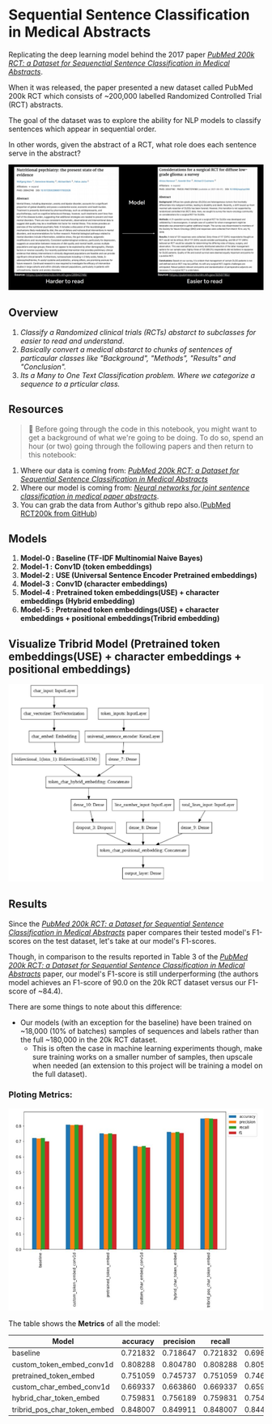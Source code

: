 
# Sequential Sentence Classification in Medical Abstracts
Replicating the deep learning model behind the 2017 paper [*PubMed 200k RCT: a Dataset for Sequenctial Sentence Classification in Medical Abstracts*](https://arxiv.org/abs/1710.06071).

When it was released, the paper presented a new dataset called PubMed 200k RCT which consists of ~200,000 labelled Randomized Controlled Trial (RCT) abstracts.

The goal of the dataset was to explore the ability for NLP models to classify sentences which appear in sequential order.

In other words, given the abstract of a RCT, what role does each sentence serve in the abstract?

![Results](https://github.com/janmejaybhoi/Sequential-Sentence-Classification-in-Medical-Abstracts/blob/main/img/Model.JPG)


## Overview

1. *Classify a Randomized clinical trials (RCTs) abstarct to subclasses for easier to read and understand*.
2. *Basically convert a medical abstarct to chunks of sentences of particaular classes like "Background", "Methods", "Results" and "Conclusion".* 
3. *Its a Many to One Text Classification problem. Where we categorize a sequence to a prticular class.*


## Resources

> 📖 Before going through the code in this notebook, you might want to get a background of what we're going to be doing. To do so, spend an hour (or two) going through the following papers and then return to this notebook:
1. Where our data is coming from: [*PubMed 200k RCT: a Dataset for Sequential Sentence Classification in Medical Abstracts*](https://arxiv.org/abs/1710.06071)
2. Where our model is coming from: [*Neural networks for joint sentence
classification in medical paper abstracts*](https://arxiv.org/pdf/1612.05251.pdf).
3. You can grab the data from Author's github repo also.([PubMed RCT200k from GitHub](https://github.com/Franck-Dernoncourt/pubmed-rct))

  
## Models

1. **Model-0 :** **Baseline (TF-IDF Multinomial Naive Bayes)**
2. **Model-1 :** **Conv1D (token embeddings)**
3. **Model-2 :** **USE (Universal Sentence Encoder Pretrained embeddings)**
4. **Model-3 :** **Conv1D (character embeddings)**
5. **Model-4 :** **Pretrained token embeddings(USE) + character embeddings (Hybrid embedding)**
6. **Model-5 :** **Pretrained token embeddings(USE) + character embeddings + positional embeddings(Tribrid embedding)**



## Visualize Tribrid Model (Pretrained token embeddings(USE) + character embeddings + positional embeddings)
![Results](https://github.com/janmejaybhoi/Sequential-Sentence-Classification-in-Medical-Abstracts/blob/main/img/Model_fig.JPG)

## Results

Since the [*PubMed 200k RCT:
a Dataset for Sequential Sentence Classification in Medical Abstracts*](https://arxiv.org/pdf/1710.06071.pdf) paper compares their tested model's F1-scores on the test dataset, let's take at our model's F1-scores.

Though, in comparison to the results reported in Table 3 of the [*PubMed 200k RCT:
a Dataset for Sequential Sentence Classification in Medical Abstracts*](https://arxiv.org/pdf/1710.06071.pdf) paper, our model's F1-score is still underperforming (the authors model achieves an F1-score of 90.0 on the 20k RCT dataset versus our F1-score of ~84.4).

There are some things to note about this difference:
* Our models (with an exception for the baseline) have been trained on ~18,000 (10% of batches) samples of sequences and labels rather than the full ~180,000 in the 20k RCT dataset.
  * This is often the case in machine learning experiments though, make sure training works on a smaller number of samples, then upscale when needed (an extension to this project will be training a model on the full dataset).

### Ploting Metrics:
![Results](https://github.com/janmejaybhoi/Sequential-Sentence-Classification-in-Medical-Abstracts/blob/main/img/Model_scores.JPG)

The table shows the **Metrics** of all the model:

|Model                        |accuracy   |precision |  recall  |  f1     |
|----------------------------| --------  | :------: | :------: | ------: |
|baseline                     | 0.721832  | 0.718647 | 0.721832 | 0.698925|
|custom_token_embed_conv1d    | 0.808288  | 0.804780 | 0.808288 | 0.805473|
|pretrained_token_embed       | 0.751059  | 0.745737 | 0.751059 | 0.746384|
|custom_char_embed_conv1d     | 0.669337  | 0.663860 | 0.669337 | 0.659734|
|hybrid_char_token_embed      |0.759831   | 0.756189 | 0.759831 | 0.754541|
|tribrid_pos_char_token_embed |0.848007   | 0.849911 | 0.848007 | 0.844585|
